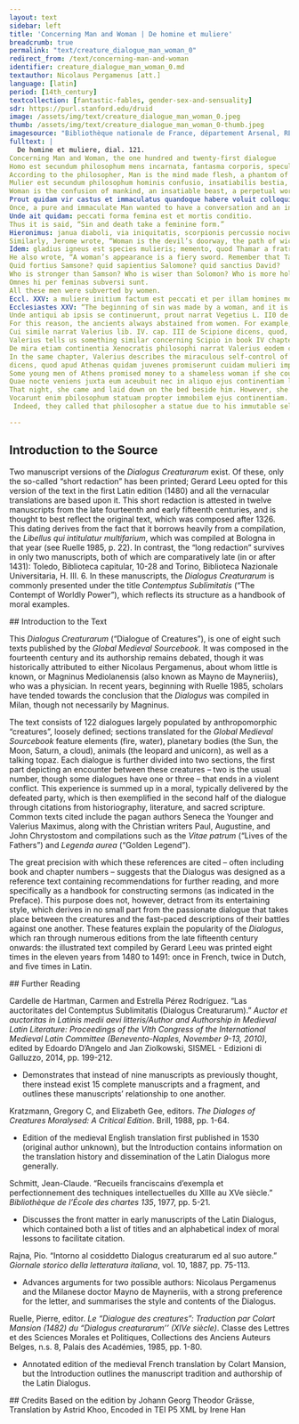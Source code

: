 ```yaml
---
layout: text
sidebar: left
title: 'Concerning Man and Woman | De homine et muliere'
breadcrumb: true
permalink: "text/creature_dialogue_man_woman_0"
redirect_from: /text/concerning-man-and-woman
identifier: creature_dialogue_man_woman_0.md
textauthor: Nicolaus Pergamenus [att.]
language: [latin]
period: [14th_century]
textcollection: [fantastic-fables, gender-sex-and-sensuality]
sdr: https://purl.stanford.edu/druid 
image: /assets/img/text/creature_dialogue_man_woman_0.jpeg
thumb: /assets/img/text/creature_dialogue_man_woman_0-thumb.jpeg
imagesource: "Bibliothèque nationale de France, département Arsenal, RESERVE FOL-BL-911, f.99v [Public Domain]"
fulltext: |
  De homine et muliere, dial. 121.
Concerning Man and Woman, the one hundred and twenty-first dialogue
﻿Homo est secundum philosophum mens incarnata, fantasma corporis, speculator vitæ, mancipium mortis, transiens viator, loci hospes, anima laboriosa, parvi temporis habitaculum.
According to the philosopher, Man is the mind made flesh, a phantom of time,
Mulier est secundum philosophum hominis confusio, insatiabilis bestia, continua sollicitudo, indeficiens pugna, humanum mancipium et viro continenti naufragium.
Woman is the confusion of mankind, an insatiable beast, a perpetual worry, an unceasing battle, a human slave,
Prout quidam vir castus et immaculatus quandoque habere voluit colloquium mulieris et familiaritatem, in qua illectus et illaqueatus sigillum castitatis quam cito amisit, attendens autem ad dulcedinem verbi illius et intuens pulchritudinem faciei ejus dissipatus est dicens: propter mulieres fracti multi sunt et vulnerati.
Once, a pure and immaculate Man wanted to have a conversation and an intimate relationship with a Woman. Seduced and ensnared, he lost his mark of chastity as quickly as possible. As he paid attention to the sweetness of her words and the beauty of her face, he fell headlong into destruction, saying, “Many men have been broken and wounded because of women."
Unde ait quidam: peccati forma femina est et mortis conditio.
Thus it is said, “Sin and death take a feminine form.”
Hieronimus: janua diaboli, via iniquitatis, scorpionis percussio nocivumque genus est femina.
Similarly, Jerome wrote, “Woman is the devil’s doorway, the path of wickedness, the sting of the scorpion, and the harmful sex.”
Idem: gladius igneus est species mulieris; memento, quod Thamar a fratre suo sit corrupta, memento semper, quod paradisi colonum de possessione sua ejecit mulier.
He also wrote, “A woman’s appearance is a fiery sword. Remember that Tamar was corrupted by her own brother; remember always that woman expelled the inhabitant of Paradise from his own lands.”
Quid fortius Samsone? quid sapientius Salomone? quid sanctius David?
Who is stronger than Samson? Who is wiser than Solomon? Who is more holy than David?
Omnes hi per feminas subversi sunt.
All these men were subverted by women.
Eccl. XXV: a muliere initium factum est peccati et per illam homines moriuntur.
Ecclesiastes XXV: “The beginning of sin was made by a woman, and it is because of her that men die.”
Unde antiqui ab ipsis se continuerunt, prout narrat Vegetius L. II0 de continentia Alexandri, quod, cum esset ei virgo eximiae pulchritudinis tradita, cuidam principi desponsata, summa abstinentia pepercit ei, ut nec eam adspiceret, sed ad spousüm remisit, qua remissa mulieris ac principis mentes sibi reconciliavit.
For this reason, the ancients always abstained from women. For example, Vegetius tells us in his second book about the self-restraint of Alexander. When a maiden of remarkable beauty betrothed to another prince was brought before him, he restrained himself with the highest abstinence so that he did not even look at her, but returned her to her groom and reconciled them to one another.
Cui simile narrat Valerius lib. IV. cap. III de Scipione dicens, quod, cum intellexisset, quod virgo eximiæ formæ cuidam nobili desponsata esset inter obsides, qui erant apud Carthaginem, postquam Carthago fuit ab ipso capta, vocatis parentibus virginis et sponso, immaculatam virginem iis tradidit et aurum, quod pro redemtione puellæ oblatum erat, virgini in dotem sive marito in munus nuptiale dedit, per quam coutinentiam et munificientiam animos illorum sibi applicuit.
Valerius tells us something similar concerning Scipio in book IV chapter III. After he took Carthage, he discovered that an extremely beautiful maiden engaged to a nobleman was among the hostages of that city. Having summoned her parents, he delivered their daughter to them along with a sum of gold as her dowry or as a marriage-gift for her husband. This sum had originally been given to him for the redemption of the girl. By this act of self-restraint and generosity, he won the hearts of the Carthaginians.
De mira etiam continentia Xenocratis philosophi narrat Valerius eodem cap.
In the same chapter, Valerius describes the miraculous self-control of the philosopher Xenocrates.
dicens, quod apud Athenas quidam juvenes promiserunt cuidam mulieri impudicæ pecuniam sibi dare, si animum philosophi posset ad luxuriam inflectere.
Some young men of Athens promised money to a shameless woman if she could influence him towards decadence.
Quae nocte veniens juxta eum aceubuit nec in aliquo ejus continentiam labefecit et deridentibus adolescentibus, quod animum illius flectere non potuisset, respondit, quod non ad hominem sed ad statuam perrexisset.
That night, she came and laid down on the bed beside him. However, she could not undo his rectitude. To the youths, who mocked her for being unable to influence Xenocrates, she retorted that she had not gone to a man but to a statue.
Vocarunt enim pbilosophum statuam propter immobilem ejus continentiam.
 Indeed, they called that philosopher a statue due to his immutable self-restraint.

--- 
```

## Introduction to the Source 
<p>Two manuscript versions of the <em>Dialogus Creaturarum</em> exist. Of these, only the so-called “short redaction” has been printed; Gerard Leeu opted for this version of the text in the first Latin edition (1480) and all the vernacular translations are based upon it. This short redaction is attested in twelve manuscripts from the late fourteenth and early fifteenth centuries, and is thought to best reflect the original text, which was composed after 1326. This dating derives from the fact that it borrows heavily from a compilation, the <em>Libellus qui intitulatur multifarium</em>, which was compiled at Bologna in that year (see Ruelle 1985, p. 22). In contrast, the “long redaction” survives in only two manuscripts, both of which are comparatively late (in or after 1431): Toledo, Biblioteca capitular, 10-28 and Torino, Biblioteca Nazionale Universitaria, H. III. 6. In these manuscripts, the <em>Dialogus Creaturarum</em> is commonly presented under the title <em>Contemptus Sublimitatis</em> (“The Contempt of Worldly Power”), which reflects its structure as a handbook of moral examples.</p>
## Introduction to the Text 
<p>This<em> Dialogus Creaturarum</em> (“Dialogue of Creatures”), is one of eight such texts published by the <em>Global Medieval Sourcebook</em>. It was composed in the fourteenth century and its authorship remains debated, though it was historically attributed to either Nicolaus Pergamenus, about whom little is known, or Magninus Mediolanensis (also known as Mayno de Mayneriis), who was a physician. In recent years, beginning with Ruelle 1985, scholars have tended towards the conclusion that the <em>Dialogus</em> was compiled in Milan, though not necessarily by Magninus.</p> <p>The text consists of 122 dialogues largely populated by anthropomorphic “creatures”, loosely defined; sections translated for the <em>Global Medieval Sourcebook</em> feature elements (fire, water), planetary bodies (the Sun, the Moon, Saturn, a cloud), animals (the leopard and unicorn), as well as a talking topaz. Each dialogue is further divided into two sections, the first part depicting an encounter between these creatures – two is the usual number, though some dialogues have one or three – that ends in a violent conflict. This experience is summed up in a moral, typically delivered by the defeated party, which is then exemplified in the second half of the dialogue through citations from historiography, literature, and sacred scripture. Common texts cited include the pagan authors Seneca the Younger and Valerius Maximus, along with the Christian writers Paul, Augustine, and John Chrystostom and compilations such as the <em>Vitae patrum</em> (“Lives of the Fathers”) and <em>Legenda aurea</em> (“Golden Legend”).</p> <p>The great precision with which these references are cited – often including book and chapter numbers – suggests that the Dialogus was designed as a reference text containing recommendations for further reading, and more specifically as a handbook for constructing sermons (as indicated in the Preface). This purpose does not, however, detract from its entertaining style, which derives in no small part from the passionate dialogue that takes place between the creatures and the fast-paced descriptions of their battles against one another. These features explain the popularity of the <em>Dialogus</em>, which ran through numerous editions from the late fifteenth century onwards: the illustrated text compiled by Gerard Leeu was printed eight times in the eleven years from 1480 to 1491: once in French, twice in Dutch, and five times in Latin.</p>
## Further Reading 
<p>Cardelle de Hartman, Carmen and Estrella Pérez Rodríguez. “Las auctoritates del Contemptus Sublimitatis (Dialogus Creaturarum).” <em>Auctor et auctoritas in Latinis medii aevi litteris/Author and Authorship in Medieval Latin Literature: Proceedings of the VIth Congress of the International Medieval Latin Committee (Benevento-Naples, November 9-13, 2010)</em>, edited by Edoardo D’Angelo and Jan Ziolkowski, SISMEL - Edizioni di Galluzzo, 2014, pp. 199-212.</p> <ul> <li>Demonstrates that instead of nine manuscripts as previously thought, there instead exist 15 complete manuscripts and a fragment, and outlines these manuscripts’ relationship to one another.</li> </ul> <p>Kratzmann, Gregory C, and Elizabeth Gee, editors. <em>The Dialoges of Creatures Moralysed: A Critical Edition</em>. Brill, 1988, pp. 1-64.</p> <ul> <li>Edition of the medieval English translation first published in 1530 (original author unknown), but the Introduction contains information on the translation history and dissemination of the Latin Dialogus more generally.</li> </ul> <p>Schmitt, Jean-Claude. “Recueils franciscains d’exempla et perfectionnement des techniques intellectuelles du XIIIe au XVe siècle.” <em>Bibliothèque de l’École des chartes 135</em>, 1977, pp. 5-21.</p> <ul> <li>Discusses the front matter in early manuscripts of the Latin Dialogus, which contained both a list of titles and an alphabetical index of moral lessons to facilitate citation.</li> </ul> <p dir="ltr" id="docs-internal-guid-941dc6df-7fff-6fc1-6675-823656029460">Rajna, Pio. “Intorno al cosiddetto Dialogus creaturarum ed al suo autore.” <em>Giornale storico della letteratura italiana</em>, vol. 10, 1887, pp. 75-113.</p> <ul dir="ltr"> <li>Advances arguments for two possible authors: Nicolaus Pergamenus and the Milanese doctor Mayno de Mayneriis, with a strong preference for the letter, and summarises the style and contents of the Dialogus.</li> </ul> <p dir="ltr">Ruelle, Pierre, editor. <em>Le “Dialogue des creatures”: Traduction par Colart Mansion (1482) du “Dialogus creaturarum’’ (XIVe siècle)</em>. Classe des Lettres et des Sciences Morales et Politiques, Collections des Anciens Auteurs Belges, n.s. 8, Palais des Académies, 1985, pp. 1-80.</p> <ul dir="ltr"> <li>Annotated edition of the medieval French translation by Colart Mansion, but the Introduction outlines the manuscript tradition and authorship of the Latin Dialogus.</li> </ul>
## Credits
Based on the edition by Johann Georg Theodor Grässe, Translation by Astrid Khoo, Encoded in TEI P5 XML by Irene Han
